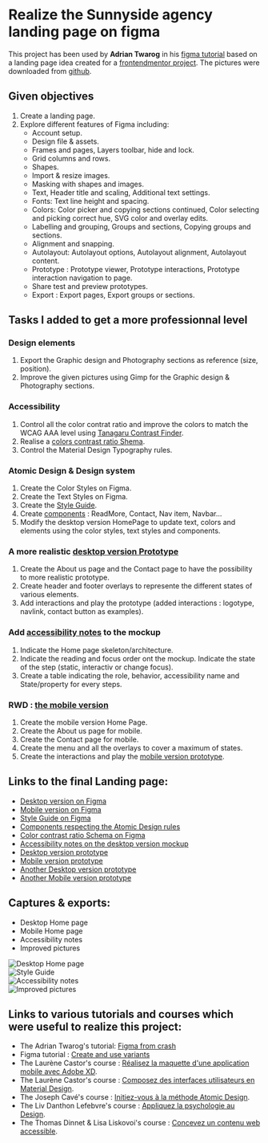 # Realize the Sunnyside agency landing page on figma  
This project has been used by **Adrian Twarog** in his [figma tutorial](https://www.freecodecamp.org/news/figma-crash-course/) based on a landing page idea created for a [frontendmentor project](https://www.frontendmentor.io/solutions/sunnyside-agency-landing-page-mVy7o6ijV). 
The pictures were downloaded from [github](https://github.com/Adarshshanbhag5/Sunnyside-agency-landing-page-FrontendMentorIO).

## Given objectives
1. Create a landing page.
2. Explore different features of Figma including:
    * Account setup.  
    * Design file & assets.  
    * Frames and pages, Layers toolbar, hide and lock.  
    * Grid columns and rows.  
    * Shapes.  
    * Import & resize images.  
    * Masking with shapes and images.  
    * Text, Header title and scaling, Additional text settings.  
    * Fonts: Text line height and spacing.  
    * Colors: Color picker and copying sections continued, Color selecting and picking correct hue, SVG color and overlay edits.  
    * Labelling and grouping, Groups and sections, Copying groups and sections.  
    * Alignment and snapping.  
    * Autolayout: Autolayout options, Autolayout alignment, Autolayout content.  
    * Prototype : Prototype viewer, Prototype interactions, Prototype interaction navigation to page.  
    * Share test and preview prototypes.  
    * Export : Export pages, Export groups or sections.  

## Tasks I added to get a more professionnal level
### Design elements
1. Export the Graphic design and Photography sections as reference (size, position).  
2. Improve the given pictures using Gimp for the Graphic design & Photography sections.  

### Accessibility
1. Control all the color contrat ratio and improve the colors to match the WCAG AAA level using [Tanagaru Contrast Finder](https://contrast-finder.tanaguru.com/). 
2. Realise a [colors contrast ratio Shema](https://www.figma.com/file/KorWlWLjfqqE1BqGaStgOP/Sunnyside-Figma-from-crach-course?node-id=40%3A2).
3. Control the Material Design Typography rules.

### Atomic Design & Design system
1. Create the Color Styles on Figma.
2. Create the Text Styles on Figma.
3. Create the [Style Guide](https://www.figma.com/file/KorWlWLjfqqE1BqGaStgOP/Sunnyside-Figma-from-crach-course?node-id=40%3A3).
4. Create [components](https://www.figma.com/file/KorWlWLjfqqE1BqGaStgOP/Sunnyside-Figma-from-crach-course?node-id=55%3A123) : ReadMore, Contact, Nav item, Navbar...
5. Modify the desktop version HomePage to update text, colors and elements using the color styles, text styles and components.

### A more realistic [desktop version Prototype](https://www.figma.com/proto/KorWlWLjfqqE1BqGaStgOP/Sunnyside-Figma-from-crach-course?node-id=3%3A2&scaling=min-zoom&page-id=0%3A1&starting-point-node-id=3%3A2) 
1. Create the About us page and the Contact page to have the possibility to more realistic prototype.
2. Create header and footer overlays to represente the different states of various elements.
3. Add interactions and play the prototype (added interactions : logotype, navlink, contact button as examples).

### Add [accessibility notes](https://www.figma.com/file/KorWlWLjfqqE1BqGaStgOP/Sunnyside-Figma-from-crach-course?node-id=0%3A1) to the mockup
1. Indicate the Home page skeleton/architecture.
2. Indicate the reading and focus order ont the mockup. Indicate the state of the step (static, interactiv or change focus).
3. Create a table indicating the role, behavior, accessibility name and State/property for every steps.

### RWD : [the mobile version](https://www.figma.com/file/KorWlWLjfqqE1BqGaStgOP/Sunnyside-Figma-from-crach-course?node-id=35%3A2)
1. Create the mobile version Home Page.
2. Create the About us page for mobile.
3. Create the Contact page for mobile.
4. Create the menu and all the overlays to cover a maximum of states.
5. Create the interactions and play the [mobile version prototype](https://www.figma.com/proto/KorWlWLjfqqE1BqGaStgOP/Sunnyside-Figma-from-crach-course?node-id=51%3A34&scaling=scale-down&page-id=35%3A2&starting-point-node-id=51%3A34).


## Links to the final Landing page:
* [Desktop version on Figma](https://www.figma.com/file/KorWlWLjfqqE1BqGaStgOP/Sunnyside-Figma-from-crach-course?node-id=0%3A1)
* [Mobile version on Figma](https://www.figma.com/file/KorWlWLjfqqE1BqGaStgOP/Sunnyside-Figma-from-crach-course?node-id=35%3A2)
* [Style Guide on Figma](https://www.figma.com/file/KorWlWLjfqqE1BqGaStgOP/Sunnyside-Figma-from-crach-course?node-id=40%3A3)
* [Components respecting the Atomic Design rules](https://www.figma.com/file/KorWlWLjfqqE1BqGaStgOP/Sunnyside-Figma-from-crach-course?node-id=55%3A123)
* [Color contrast ratio Schema on Figma](https://www.figma.com/file/KorWlWLjfqqE1BqGaStgOP/Sunnyside-Figma-from-crach-course?node-id=40%3A2)
* [Accessibility notes on the desktop version mockup](https://www.figma.com/file/KorWlWLjfqqE1BqGaStgOP/Sunnyside-Figma-from-crach-course?node-id=0%3A1)
* [Desktop version prototype](https://www.figma.com/proto/KorWlWLjfqqE1BqGaStgOP/Sunnyside-Figma-from-crach-course?node-id=3%3A2&scaling=min-zoom&page-id=0%3A1&starting-point-node-id=3%3A2)
* [Mobile version prototype](https://www.figma.com/proto/KorWlWLjfqqE1BqGaStgOP/Sunnyside-Figma-from-crach-course?node-id=51%3A34&scaling=scale-down&page-id=35%3A2&starting-point-node-id=51%3A34)
* [Another Desktop version prototype](https://www.figma.com/proto/KorWlWLjfqqE1BqGaStgOP/Sunnyside-Figma-from-crach-course?node-id=108%3A1544&scaling=min-zoom&page-id=108%3A510&starting-point-node-id=108%3A1544)
* [Another Mobile version prototype](https://www.figma.com/proto/KorWlWLjfqqE1BqGaStgOP/Sunnyside-Figma-from-crach-course?node-id=108%3A2172&scaling=scale-down&page-id=108%3A1953&starting-point-node-id=108%3A2172)


## Captures & exports:
* Desktop Home page
* Mobile Home page
* Accessibility notes
* Improved pictures

![Desktop Home page](https://github.com/s-manguy/projects/blob/main/webdesign/sunnyside-agency_landing-page/Assets/Exports%20and%20captures/Desktop%20LandingPage%20result.png)  
![Style Guide](https://github.com/s-manguy/projects/blob/main/webdesign/sunnyside-agency_landing-page/Assets/Exports%20and%20captures/Mobile%20LandingPage%20result.png)  
![Accessibility notes](https://github.com/s-manguy/projects/blob/main/webdesign/sunnyside-agency_landing-page/Assets/Exports%20and%20captures/Sunnyside_Accessibility%20notes_ms.png)  
![Improved pictures](https://github.com/s-manguy/projects/blob/main/webdesign/sunnyside-agency_landing-page/Assets/Exports%20and%20captures/Sunnyside_pictures_ms.png)  


## Links to various tutorials and courses which were useful to realize this project:
* The Adrian Twarog's tutorial: [Figma from crash](https://www.freecodecamp.org/news/figma-crash-course/)
* Figma tutorial : [Create and use variants](https://help.figma.com/hc/en-us/articles/360056440594) 
* The Laurène Castor's course : [Réalisez la maquette d'une application mobile avec Adobe XD](https://openclassrooms.com/fr/courses/3014016-realisez-la-maquette-d-une-application-mobile-avec-adobe-xd).
* The Laurène Castor's course : [Composez des interfaces utilisateurs en Material Design](https://openclassrooms.com/fr/courses/3936801-composez-des-interfaces-utilisateurs-en-material-design).
* The Joseph Cavé's course : [Initiez-vous à la méthode Atomic Design](https://openclassrooms.com/fr/courses/5249021-initiez-vous-a-la-methode-atomic-design).
* The Liv Danthon Lefebvre's course : [Appliquez la psychologie au Design](https://openclassrooms.com/fr/courses/5248811-appliquez-la-psychologie-au-design).
* The Thomas Dinnet & Lisa Liskovoi's course : [Concevez un contenu web accessible](https://openclassrooms.com/fr/courses/6691346-concevez-un-contenu-web-accessible).
